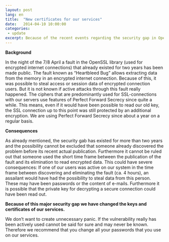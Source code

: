 ```yaml
---
layout: post
lang: en
title:  "New certificates for our services"
date:   2014-04-10 10:00:00
categories: 
 - update
excerpt: Because of the recent events regarding the security gap in OpenSSL we have decided to generate new keys and certificates for our services. As always, you can find the new fingerprints on our website. 
---
```


**Background**

In the night of the 7/8 April a fault in the OpenSSL library (used for encrypted internet connections) that already existed for two years has been made public. The fault known as “Heartbleed Bug” allows extracting data from the memory in an encrypted internet connection.  Because of this, it was possible to steal access or session data of encrypted connection users. But it is not known if active attacks through this fault really happened.
The ciphers that are predominantly used for SSL-connections with our servers use features of Perfect Forward Secrecy since quite a while. This means, even if it would have been possible to read our old key, the SSL connection up to this point was still protected by an additional encryption. We are using Perfect Forward Secrecy since about a year on a regular basis.

**Consequences**

As already mentioned, the security gab has existed for more than two years and the possibility cannot be excluded that someone already discovered the problem before its recent actual publication. Furthermore it cannot be ruled out that someone used the short time frame between the publication of the fault and its elimination to read encrypted data.
This could have severe consequences: If one of our users was active on our system in the time frame between discovering and eliminating the fault (ca. 4 hours), an assailant would have had the possibility to steal data from this person. These may have been passwords or the content of e-mails. Furthermore it is possible that the private key for decrypting a secure connection could have been read out.

**Because of this major security gap we have changed the keys and certificates of our services.**

We don’t want to create unnecessary panic. If the vulnerability really has been actively used cannot be said for sure and may never be known. Therefore we recommend that you change all your passwords that you use on our services.

